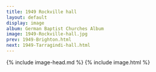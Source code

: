 ```yaml
---
title: 1949 Rockville hall
layout: default
display: image
album: German Baptist Churches Album
image: 1949-Rockville-hall.jpg
prev: 1949-Brighton.html
next: 1949-Tarragindi-hall.html
---
```

{% include image-head.md %}
{% include image.html %}